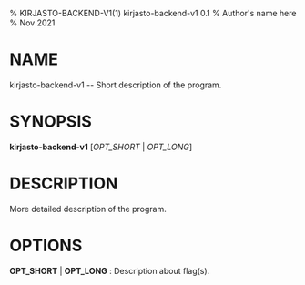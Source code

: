 % KIRJASTO-BACKEND-V1(1) kirjasto-backend-v1 0.1
% Author's name here
% Nov 2021

# NAME
kirjasto-backend-v1 -- Short description of the program.

# SYNOPSIS
**kirjasto-backend-v1** \[*OPT\_SHORT* | *OPT\_LONG*\]

# DESCRIPTION
More detailed description of the program.

# OPTIONS
**OPT\_SHORT** | **OPT\_LONG**
: Description about flag(s).
